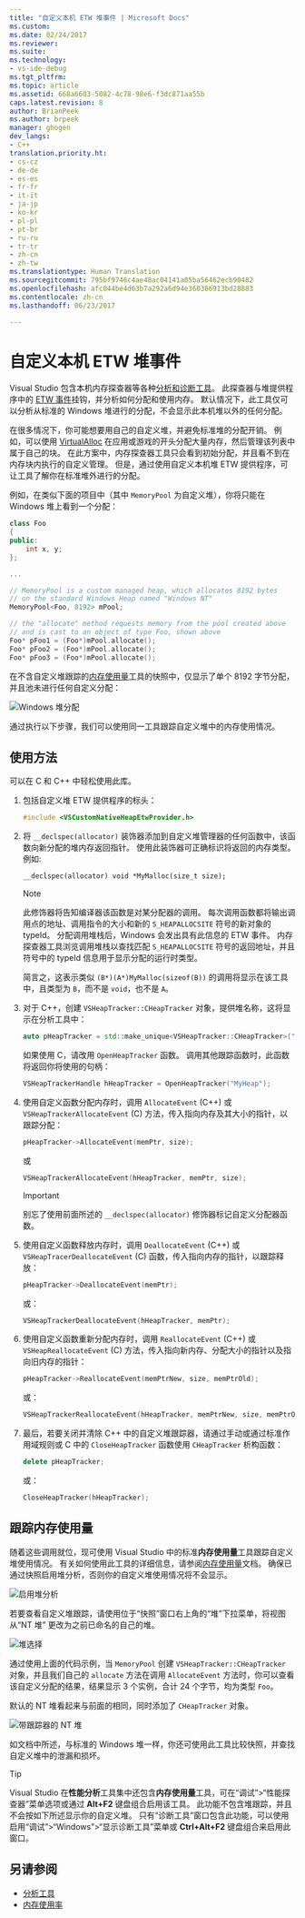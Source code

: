 ```yaml
---
title: "自定义本机 ETW 堆事件 | Microsoft Docs"
ms.custom: 
ms.date: 02/24/2017
ms.reviewer: 
ms.suite: 
ms.technology:
- vs-ide-debug
ms.tgt_pltfrm: 
ms.topic: article
ms.assetid: 668a6603-5082-4c78-98e6-f3dc871aa55b
caps.latest.revision: 8
author: BrianPeek
ms.author: brpeek
manager: ghogen
dev_langs:
- C++
translation.priority.ht:
- cs-cz
- de-de
- es-es
- fr-fr
- it-it
- ja-jp
- ko-kr
- pl-pl
- pt-br
- ru-ru
- tr-tr
- zh-cn
- zh-tw
ms.translationtype: Human Translation
ms.sourcegitcommit: 795bf9746c4ae48ac04141a05ba56462ecb90482
ms.openlocfilehash: afc044be4d63b7a292a6d94e360366913bd28883
ms.contentlocale: zh-cn
ms.lasthandoff: 06/23/2017

---
```


# <a name="custom-native-etw-heap-events"></a>自定义本机 ETW 堆事件

Visual Studio 包含本机内存探查器等各种[分析和诊断工具](https://docs.microsoft.com/en-us/visualstudio/profiling/profiling-tools)。  此探查器与堆提供程序中的 [ETW 事件](/windows-hardware/drivers/devtest/event-tracing-for-windows--etw-)挂钩，并分析如何分配和使用内存。  默认情况下，此工具仅可以分析从标准的 Windows 堆进行的分配，不会显示此本机堆以外的任何分配。

在很多情况下，你可能想要用自己的自定义堆，并避免标准堆的分配开销。  例如，可以使用 [VirtualAlloc](https://msdn.microsoft.com/library/windows/desktop/aa366887(v=vs.85).aspx) 在应用或游戏的开头分配大量内存，然后管理该列表中属于自己的块。  在此方案中，内存探查器工具只会看到初始分配，并且看不到在内存块内执行的自定义管理。  但是，通过使用自定义本机堆 ETW 提供程序，可让工具了解你在标准堆外进行的分配。

例如，在类似下面的项目中（其中 `MemoryPool` 为自定义堆），你将只能在 Windows 堆上看到一个分配：

```cpp
class Foo
{
public:
    int x, y;
};

...

// MemoryPool is a custom managed heap, which allocates 8192 bytes 
// on the standard Windows Heap named "Windows NT"
MemoryPool<Foo, 8192> mPool;

// the "allocate" method requests memory from the pool created above
// and is cast to an object of type Foo, shown above
Foo* pFoo1 = (Foo*)mPool.allocate();
Foo* pFoo2 = (Foo*)mPool.allocate();
Foo* pFoo3 = (Foo*)mPool.allocate();
```

在不含自定义堆跟踪的[内存使用量](https://docs.microsoft.com/en-us/visualstudio/profiling/memory-usage)工具的快照中，仅显示了单个 8192 字节分配，并且池未进行任何自定义分配：

![Windows 堆分配](~/profiling/media/heap-example-windows-heap.png)

通过执行以下步骤，我们可以使用同一工具跟踪自定义堆中的内存使用情况。

## <a name="how-to-use"></a>使用方法

可以在 C 和 C++ 中轻松使用此库。

1. 包括自定义堆 ETW 提供程序的标头：

   ```cpp
   #include <VSCustomNativeHeapEtwProvider.h>
   ```

1. 将 `__declspec(allocator)` 装饰器添加到自定义堆管理器的任何函数中，该函数向新分配的堆内存返回指针。  使用此装饰器可正确标识将返回的内存类型。  例如: 

   ```cpp
   __declspec(allocator) void *MyMalloc(size_t size);
   ```
   
   > [!NOTE]
   > 此修饰器将告知编译器该函数是对某分配器的调用。  每次调用函数都将输出调用点的地址、调用指令的大小和新的 `S_HEAPALLOCSITE` 符号的新对象的 typeId。  分配调用堆栈后，Windows 会发出具有此信息的 ETW 事件。  内存探查器工具浏览调用堆栈以查找匹配 `S_HEAPALLOCSITE` 符号的返回地址，并且符号中的 typeId 信息用于显示分配的运行时类型。
   >
   > 简言之，这表示类似 `(B*)(A*)MyMalloc(sizeof(B))` 的调用将显示在该工具中，且类型为 `B`，而不是 `void`，也不是 `A`。

1. 对于 C++，创建 `VSHeapTracker::CHeapTracker` 对象，提供堆名称，这将显示在分析工具中：

   ```cpp
   auto pHeapTracker = std::make_unique<VSHeapTracker::CHeapTracker>("MyCustomHeap");
   ```

   如果使用 C，请改用 `OpenHeapTracker` 函数。  调用其他跟踪函数时，此函数将返回你将使用的句柄：
  
   ```C
   VSHeapTrackerHandle hHeapTracker = OpenHeapTracker("MyHeap");
   ```

1. 使用自定义函数分配内存时，调用 `AllocateEvent` (C++) 或 `VSHeapTrackerAllocateEvent` (C) 方法，传入指向内存及其大小的指针，以跟踪分配：

   ```cpp
   pHeapTracker->AllocateEvent(memPtr, size);
   ```

   或

   ```C
   VSHeapTrackerAllocateEvent(hHeapTracker, memPtr, size);
   ```

   > [!IMPORTANT]
   > 别忘了使用前面所述的 `__declspec(allocator)` 修饰器标记自定义分配器函数。

1. 使用自定义函数释放内存时，调用 `DeallocateEvent` (C++) 或 `VSHeapTracerDeallocateEvent` (C) 函数，传入指向内存的指针，以跟踪释放：

   ```cpp
   pHeapTracker->DeallocateEvent(memPtr);
   ```

   或：

   ```C
   VSHeapTrackerDeallocateEvent(hHeapTracker, memPtr);
   ```

1. 使用自定义函数重新分配内存时，调用 `ReallocateEvent` (C++) 或 `VSHeapReallocateEvent` (C) 方法，传入指向新内存、分配大小的指针以及指向旧内存的指针：

   ```cpp
   pHeapTracker->ReallocateEvent(memPtrNew, size, memPtrOld);
   ```

   或：

   ```C
   VSHeapTrackerReallocateEvent(hHeapTracker, memPtrNew, size, memPtrOld);
   ```

1. 最后，若要关闭并清除 C++ 中的自定义堆跟踪器，请通过手动或通过标准作用域规则或 C 中的 `CloseHeapTracker` 函数使用 `CHeapTracker` 析构函数：

   ```cpp
   delete pHeapTracker;
   ```

   或：

   ```C
   CloseHeapTracker(hHeapTracker);
   ```

## <a name="tracking-memory-usage"></a>跟踪内存使用量
随着这些调用就位，现可使用 Visual Studio 中的标准**内存使用量**工具跟踪自定义堆使用情况。  有关如何使用此工具的详细信息，请参阅[内存使用量](https://docs.microsoft.com/en-us/visualstudio/profiling/memory-usage)文档。 确保已通过快照启用堆分析，否则你的自定义堆使用情况将不会显示。 

![启用堆分析](~/profiling/media/heap-enable-heap.png)

若要查看自定义堆跟踪，请使用位于“快照”窗口右上角的“堆”下拉菜单，将视图从“NT 堆” 更改为之前已命名的自己的堆。

![堆选择](~/profiling/media/heap-example-custom-heap.png)

通过使用上面的代码示例，当 `MemoryPool` 创建 `VSHeapTracker::CHeapTracker` 对象，并且我们自己的 `allocate` 方法在调用 `AllocateEvent` 方法时，你可以查看该自定义分配的结果，结果显示 3 个实例，合计 24 个字节，均为类型 `Foo`。

默认的 NT 堆看起来与前面的相同，同时添加了 `CHeapTracker` 对象。

![带跟踪器的 NT 堆](~/profiling/media/heap-example-windows-heap.png)

如[](https://docs.microsoft.com/en-us/visualstudio/profiling/memory-usage)文档中所述，与标准的 Windows 堆一样，你还可使用此工具比较快照，并查找自定义堆中的泄漏和损坏。

> [!TIP]
> Visual Studio 在**性能分析**工具集中还包含**内存使用量**工具，可在“调试”>“性能探查器”菜单选项或通过 **Alt+F2** 键盘组合启用该工具。  此功能不包含堆跟踪，并且不会按如下所述显示你的自定义堆。  只有“诊断工具”窗口包含此功能，可以使用启用“调试”>“Windows”>“显示诊断工具”菜单或 **Ctrl+Alt+F2** 键盘组合来启用此窗口。

## <a name="see-also"></a>另请参阅
* [分析工具](https://docs.microsoft.com/en-us/visualstudio/profiling/profiling-tools)
* [内存使用率](https://docs.microsoft.com/en-us/visualstudio/profiling/memory-usage)

